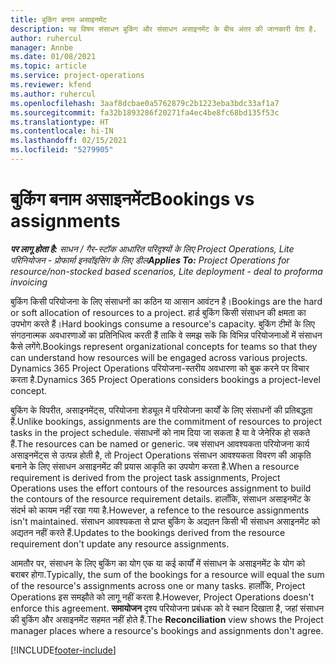 ```yaml
---
title: बुकिंग बनाम असाइनमेंट
description: यह विषय संसाधन बुकिंग और संसाधन असाइनमेंट के बीच अंतर की जानकारी देता है.
author: ruhercul
manager: Annbe
ms.date: 01/08/2021
ms.topic: article
ms.service: project-operations
ms.reviewer: kfend
ms.author: ruhercul
ms.openlocfilehash: 3aaf8dcbae0a5762879c2b1223eba3bdc33af1a7
ms.sourcegitcommit: fa32b1893286f20271fa4ec4be8fc68bd135f53c
ms.translationtype: HT
ms.contentlocale: hi-IN
ms.lasthandoff: 02/15/2021
ms.locfileid: "5279905"
---
```

# <a name="bookings-vs-assignments"></a><span data-ttu-id="9c3ec-103">बुकिंग बनाम असाइनमेंट</span><span class="sxs-lookup"><span data-stu-id="9c3ec-103">Bookings vs assignments</span></span>

<span data-ttu-id="9c3ec-104">_**पर लागू होता है:** साधन / गैर-स्टॉक आधारित परिदृश्यों के लिए Project Operations, Lite परिनियोजन - प्रोफार्मा इनवॉइसिंग के लिए डील_</span><span class="sxs-lookup"><span data-stu-id="9c3ec-104">_**Applies To:** Project Operations for resource/non-stocked based scenarios, Lite deployment - deal to proforma invoicing_</span></span>

<span data-ttu-id="9c3ec-105">बुकिंग किसी परियोजना के लिए संसाधनों का कठिन या आसान आवंटन है।</span><span class="sxs-lookup"><span data-stu-id="9c3ec-105">Bookings are the hard or soft allocation of resources to a project.</span></span> <span data-ttu-id="9c3ec-106">हार्ड बुकिंग किसी संसाधन की क्षमता का उपभोग करते हैं।</span><span class="sxs-lookup"><span data-stu-id="9c3ec-106">Hard bookings consume a resource's capacity.</span></span> <span data-ttu-id="9c3ec-107">बुकिंग टीमों के लिए संगठनात्मक अवधारणाओं का प्रतिनिधित्व करती हैं ताकि वे समझ सकें कि विभिन्न परियोजनाओं में संसाधन कैसे लगेंगे.</span><span class="sxs-lookup"><span data-stu-id="9c3ec-107">Bookings represent organizational concepts for teams so that they can understand how resources will be engaged across various projects.</span></span> <span data-ttu-id="9c3ec-108">Dynamics 365 Project Operations परियोजना-स्तरीय अवधारणा को बुक करने पर विचार करता है.</span><span class="sxs-lookup"><span data-stu-id="9c3ec-108">Dynamics 365 Project Operations considers bookings a project-level concept.</span></span> 

<span data-ttu-id="9c3ec-109">बुकिंग के विपरीत, असाइनमेंट्स, परियोजना शेड्यूल में परियोजना कार्यों के लिए संसाधनों की प्रतिबद्धता हैं.</span><span class="sxs-lookup"><span data-stu-id="9c3ec-109">Unlike bookings, assignments are the commitment of resources to project tasks in the project schedule.</span></span> <span data-ttu-id="9c3ec-110">संसाधनों को नाम दिया जा सकता है या वे जेनेरिक हो सकते हैं.</span><span class="sxs-lookup"><span data-stu-id="9c3ec-110">The resources can be named or generic.</span></span>  <span data-ttu-id="9c3ec-111">जब संसाधन आवश्यकता परियोजना कार्य असाइनमेंट्स से उत्पन्न होती है, तो Project Operations संसाधन आवश्यकता विवरण की आकृति बनाने के लिए संसाधन असाइनमेंट की प्रयास आकृति का उपयोग करता है.</span><span class="sxs-lookup"><span data-stu-id="9c3ec-111">When a resource requirement is derived from the project task assignments, Project Operations uses the effort contours of the resources assignment to build the contours of the resource requirement details.</span></span> <span data-ttu-id="9c3ec-112">हालाँकि, संसाधन असाइनमेंट के संदर्भ को कायम नहीं रखा गया है.</span><span class="sxs-lookup"><span data-stu-id="9c3ec-112">However, a refence to the resource assignments isn't maintained.</span></span> <span data-ttu-id="9c3ec-113">संसाधन आवश्यकता से प्राप्त बुकिंग के अद्यतन किसी भी संसाधन असाइनमेंट को अद्यतन नहीं करते हैं.</span><span class="sxs-lookup"><span data-stu-id="9c3ec-113">Updates to the bookings derived from the resource requirement don't update any resource assignments.</span></span>

<span data-ttu-id="9c3ec-114">आमतौर पर, संसाधन के लिए बुकिंग का योग एक या कई कार्यों में संसाधन के असाइनमेंट के योग को बराबर होगा.</span><span class="sxs-lookup"><span data-stu-id="9c3ec-114">Typically, the sum of the bookings for a resource will equal the sum of the resource's assignments across one or many tasks.</span></span> <span data-ttu-id="9c3ec-115">हालाँकि, Project Operations इस समझौते को लागू नहीं करता है.</span><span class="sxs-lookup"><span data-stu-id="9c3ec-115">However, Project Operations doesn't enforce this agreement.</span></span> <span data-ttu-id="9c3ec-116">**समायोजन** दृश्य परियोजना प्रबंधक को वे स्थान दिखाता है, जहां संसाधन की बुकिंग और असाइनमेंट सहमत नहीं होते हैं.</span><span class="sxs-lookup"><span data-stu-id="9c3ec-116">The **Reconciliation** view shows the Project manager places where a resource's bookings and assignments don't agree.</span></span>




[!INCLUDE[footer-include](../includes/footer-banner.md)]